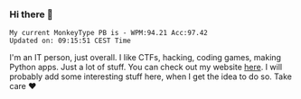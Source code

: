 ### Hi there 👋
<!-- PB START -->
```
My current MonkeyType PB is - WPM:94.21 Acc:97.42
Updated on: 09:15:51 CEST Time
```
<!-- PB END -->
I'm an IT person, just overall. I like CTFs, hacking, coding games, making Python apps. Just a lot of stuff.
You can check out my website [here](https://skill3472.github.io/).
I will probably add some interesting stuff here, when I get the idea to do so. Take care ❤️
